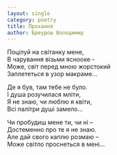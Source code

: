 ```yaml
---
layout: single
category: poetry
title: Прохання
author: Бреурош Володимир
---
```


Поцілуй на світанку мене,   
В чарування візьми яснооке -   
Може, світ перед мною жорстокий   
Заплететься в узор макраме...   

Де я був, там тебе не було.   
І душа розучилася мліти,   
Я не знаю, чи люблю я квіти,   
Всі палітри душі замело...   

Чи пробудиш мене ти, чи ні –   
Достеменно про те я не знаю.   
Але дай свого каплю розмаю –   
Може світло проснеться в мені...   
